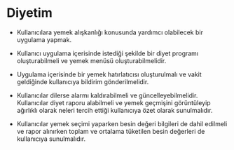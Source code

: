 # Diyetim

- Kullanıcılara yemek alışkanlığı konusunda yardımcı olabilecek bir uygulama yapmak.

- Kullanıcı uygulama içerisinde istediği şekilde bir diyet programı oluşturabilmeli ve yemek menüsü oluşturabilmelidir.

- Uygulama içerisinde bir yemek hatırlatıcısı oluşturulmalı ve vakit geldiğinde kullanıcıya bildirim gönderilmelidir.

- Kullanıcılar dilerse alarmı kaldırabilmeli ve güncelleyebilmelidir. Kullanıcılar diyet raporu alabilmeli ve yemek geçmişini görüntüleyip ağırlıklı olarak neleri tercih ettiği kullanıcıya özet olarak sunulmalıdır.

- Kullanıcılar yemek seçimi yaparken besin değeri bilgileri de dahil edilmeli ve rapor alınırken toplam ve ortalama tüketilen besin değerleri de kullanıcıya sunulmalıdır.
